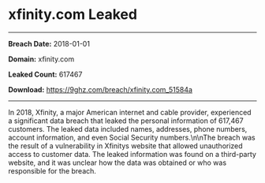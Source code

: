# xfinity.com Leaked

------------
**Breach Date:** 2018-01-01

**Domain:** xfinity.com

**Leaked Count:** 617467

**Download:** https://9ghz.com/breach/xfinity.com_51584a

------------
In 2018, Xfinity, a major American internet and cable provider, experienced a significant data breach that leaked the personal information of 617,467 customers. The leaked data included names, addresses, phone numbers, account information, and even Social Security numbers.\n\nThe breach was the result of a vulnerability in Xfinitys website that allowed unauthorized access to customer data. The leaked information was found on a third-party website, and it was unclear how the data was obtained or who was responsible for the breach.
